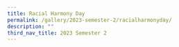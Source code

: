 ```yaml
---
title: Racial Harmony Day
permalink: /gallery/2023-semester-2/racialharmonyday/
description: ""
third_nav_title: 2023 Semester 2
---
```

